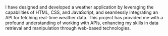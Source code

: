 I have designed and developed a weather application by leveraging the capabilities of HTML, CSS, and JavaScript, and seamlessly integrating an API for fetching real-time weather data. This project has provided me with a profound understanding of working with APIs, enhancing my skills in data retrieval and manipulation through web-based technologies.
